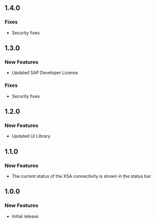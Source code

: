 ## 1.4.0

### Fixes

- Security fixes

## 1.3.0

### New Features

- Updated SAP Developer License

### Fixes

- Security fixes

## 1.2.0

### New Features

- Updated UI Library

## 1.1.0

### New Features

- The current status of the XSA connectivity is shown in the status bar

## 1.0.0

### New Features

- Initial release
